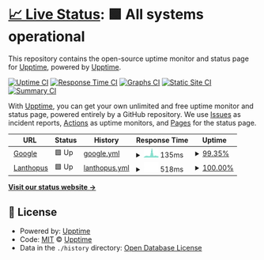 # [📈 Live Status](https://upptime.github.io/upptime): <!--live status--> **🟩 All systems operational**

This repository contains the open-source uptime monitor and status page for [Upptime](https://upptime.js.org), powered by [Upptime](https://github.com/upptime/upptime).

[![Uptime CI](https://github.com/upptime/upptime/workflows/Uptime%20CI/badge.svg)](https://github.com/upptime/upptime/actions?query=workflow%3A%22Uptime+CI%22)
[![Response Time CI](https://github.com/upptime/upptime/workflows/Response%20Time%20CI/badge.svg)](https://github.com/upptime/upptime/actions?query=workflow%3A%22Response+Time+CI%22)
[![Graphs CI](https://github.com/upptime/upptime/workflows/Graphs%20CI/badge.svg)](https://github.com/upptime/upptime/actions?query=workflow%3A%22Graphs+CI%22)
[![Static Site CI](https://github.com/upptime/upptime/workflows/Static%20Site%20CI/badge.svg)](https://github.com/upptime/upptime/actions?query=workflow%3A%22Static+Site+CI%22)
[![Summary CI](https://github.com/upptime/upptime/workflows/Summary%20CI/badge.svg)](https://github.com/upptime/upptime/actions?query=workflow%3A%22Summary+CI%22)

With [Upptime](https://upptime.js.org), you can get your own unlimited and free uptime monitor and status page, powered entirely by a GitHub repository. We use [Issues](https://github.com/upptime/upptime/issues) as incident reports, [Actions](https://github.com/upptime/upptime/actions) as uptime monitors, and [Pages](https://upptime.github.io/upptime) for the status page.

<!--start: status pages-->
<!-- This summary is generated by Upptime (https://github.com/upptime/upptime) -->
<!-- Do not edit this manually, your changes will be overwritten -->
<!-- prettier-ignore -->
| URL | Status | History | Response Time | Uptime |
| --- | ------ | ------- | ------------- | ------ |
| <img alt="" src="https://icons.duckduckgo.com/ip3/www.google.com.ico" height="13"> [Google](https://www.google.com) | 🟩 Up | [google.yml](https://github.com/lanthopusx/uptime/commits/HEAD/history/google.yml) | <details><summary><img alt="Response time graph" src="./graphs/google/response-time-week.png" height="20"> 135ms</summary><br><a href="https://upptime.github.io/upptime/history/google"><img alt="Response time 114" src="https://img.shields.io/endpoint?url=https%3A%2F%2Fraw.githubusercontent.com%2Flanthopusx%2Fuptime%2FHEAD%2Fapi%2Fgoogle%2Fresponse-time.json"></a><br><a href="https://upptime.github.io/upptime/history/google"><img alt="24-hour response time 88" src="https://img.shields.io/endpoint?url=https%3A%2F%2Fraw.githubusercontent.com%2Flanthopusx%2Fuptime%2FHEAD%2Fapi%2Fgoogle%2Fresponse-time-day.json"></a><br><a href="https://upptime.github.io/upptime/history/google"><img alt="7-day response time 135" src="https://img.shields.io/endpoint?url=https%3A%2F%2Fraw.githubusercontent.com%2Flanthopusx%2Fuptime%2FHEAD%2Fapi%2Fgoogle%2Fresponse-time-week.json"></a><br><a href="https://upptime.github.io/upptime/history/google"><img alt="30-day response time 108" src="https://img.shields.io/endpoint?url=https%3A%2F%2Fraw.githubusercontent.com%2Flanthopusx%2Fuptime%2FHEAD%2Fapi%2Fgoogle%2Fresponse-time-month.json"></a><br><a href="https://upptime.github.io/upptime/history/google"><img alt="1-year response time 112" src="https://img.shields.io/endpoint?url=https%3A%2F%2Fraw.githubusercontent.com%2Flanthopusx%2Fuptime%2FHEAD%2Fapi%2Fgoogle%2Fresponse-time-year.json"></a></details> | <details><summary><a href="https://upptime.github.io/upptime/history/google">99.35%</a></summary><a href="https://upptime.github.io/upptime/history/google"><img alt="All-time uptime 99.99%" src="https://img.shields.io/endpoint?url=https%3A%2F%2Fraw.githubusercontent.com%2Flanthopusx%2Fuptime%2FHEAD%2Fapi%2Fgoogle%2Fuptime.json"></a><br><a href="https://upptime.github.io/upptime/history/google"><img alt="24-hour uptime 100.00%" src="https://img.shields.io/endpoint?url=https%3A%2F%2Fraw.githubusercontent.com%2Flanthopusx%2Fuptime%2FHEAD%2Fapi%2Fgoogle%2Fuptime-day.json"></a><br><a href="https://upptime.github.io/upptime/history/google"><img alt="7-day uptime 99.35%" src="https://img.shields.io/endpoint?url=https%3A%2F%2Fraw.githubusercontent.com%2Flanthopusx%2Fuptime%2FHEAD%2Fapi%2Fgoogle%2Fuptime-week.json"></a><br><a href="https://upptime.github.io/upptime/history/google"><img alt="30-day uptime 99.85%" src="https://img.shields.io/endpoint?url=https%3A%2F%2Fraw.githubusercontent.com%2Flanthopusx%2Fuptime%2FHEAD%2Fapi%2Fgoogle%2Fuptime-month.json"></a><br><a href="https://upptime.github.io/upptime/history/google"><img alt="1-year uptime 99.99%" src="https://img.shields.io/endpoint?url=https%3A%2F%2Fraw.githubusercontent.com%2Flanthopusx%2Fuptime%2FHEAD%2Fapi%2Fgoogle%2Fuptime-year.json"></a></details>
| <img alt="" src="https://icons.duckduckgo.com/ip3/lanthopus.nl.ico" height="13"> [Lanthopus](https://lanthopus.nl) | 🟩 Up | [lanthopus.yml](https://github.com/lanthopusx/uptime/commits/HEAD/history/lanthopus.yml) | <details><summary><img alt="Response time graph" src="./graphs/lanthopus/response-time-week.png" height="20"> 518ms</summary><br><a href="https://upptime.github.io/upptime/history/lanthopus"><img alt="Response time 481" src="https://img.shields.io/endpoint?url=https%3A%2F%2Fraw.githubusercontent.com%2Flanthopusx%2Fuptime%2FHEAD%2Fapi%2Flanthopus%2Fresponse-time.json"></a><br><a href="https://upptime.github.io/upptime/history/lanthopus"><img alt="24-hour response time 648" src="https://img.shields.io/endpoint?url=https%3A%2F%2Fraw.githubusercontent.com%2Flanthopusx%2Fuptime%2FHEAD%2Fapi%2Flanthopus%2Fresponse-time-day.json"></a><br><a href="https://upptime.github.io/upptime/history/lanthopus"><img alt="7-day response time 518" src="https://img.shields.io/endpoint?url=https%3A%2F%2Fraw.githubusercontent.com%2Flanthopusx%2Fuptime%2FHEAD%2Fapi%2Flanthopus%2Fresponse-time-week.json"></a><br><a href="https://upptime.github.io/upptime/history/lanthopus"><img alt="30-day response time 481" src="https://img.shields.io/endpoint?url=https%3A%2F%2Fraw.githubusercontent.com%2Flanthopusx%2Fuptime%2FHEAD%2Fapi%2Flanthopus%2Fresponse-time-month.json"></a><br><a href="https://upptime.github.io/upptime/history/lanthopus"><img alt="1-year response time 484" src="https://img.shields.io/endpoint?url=https%3A%2F%2Fraw.githubusercontent.com%2Flanthopusx%2Fuptime%2FHEAD%2Fapi%2Flanthopus%2Fresponse-time-year.json"></a></details> | <details><summary><a href="https://upptime.github.io/upptime/history/lanthopus">100.00%</a></summary><a href="https://upptime.github.io/upptime/history/lanthopus"><img alt="All-time uptime 100.00%" src="https://img.shields.io/endpoint?url=https%3A%2F%2Fraw.githubusercontent.com%2Flanthopusx%2Fuptime%2FHEAD%2Fapi%2Flanthopus%2Fuptime.json"></a><br><a href="https://upptime.github.io/upptime/history/lanthopus"><img alt="24-hour uptime 100.00%" src="https://img.shields.io/endpoint?url=https%3A%2F%2Fraw.githubusercontent.com%2Flanthopusx%2Fuptime%2FHEAD%2Fapi%2Flanthopus%2Fuptime-day.json"></a><br><a href="https://upptime.github.io/upptime/history/lanthopus"><img alt="7-day uptime 100.00%" src="https://img.shields.io/endpoint?url=https%3A%2F%2Fraw.githubusercontent.com%2Flanthopusx%2Fuptime%2FHEAD%2Fapi%2Flanthopus%2Fuptime-week.json"></a><br><a href="https://upptime.github.io/upptime/history/lanthopus"><img alt="30-day uptime 100.00%" src="https://img.shields.io/endpoint?url=https%3A%2F%2Fraw.githubusercontent.com%2Flanthopusx%2Fuptime%2FHEAD%2Fapi%2Flanthopus%2Fuptime-month.json"></a><br><a href="https://upptime.github.io/upptime/history/lanthopus"><img alt="1-year uptime 100.00%" src="https://img.shields.io/endpoint?url=https%3A%2F%2Fraw.githubusercontent.com%2Flanthopusx%2Fuptime%2FHEAD%2Fapi%2Flanthopus%2Fuptime-year.json"></a></details>

<!--end: status pages-->

[**Visit our status website →**](https://upptime.github.io/upptime)

## 📄 License

- Powered by: [Upptime](https://github.com/upptime/upptime)
- Code: [MIT](./LICENSE) © [Upptime](https://upptime.js.org)
- Data in the `./history` directory: [Open Database License](https://opendatacommons.org/licenses/odbl/1-0/)
